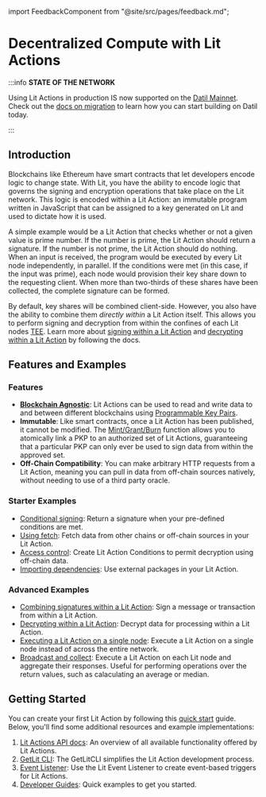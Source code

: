 import FeedbackComponent from "@site/src/pages/feedback.md";

# Decentralized Compute with Lit Actions

:::info
**STATE OF THE NETWORK**

Using Lit Actions in production IS now supported on the [Datil Mainnet](../../network/networks/mainnet). Check out the [docs on migration](../../network/migration-guide) to learn how you can start building on Datil today. 

:::

## Introduction

Blockchains like Ethereum have smart contracts that let developers encode logic to change state. With Lit, you have the ability to encode logic that governs the signing and encryption operations that take place on the Lit network. This logic is encoded within a Lit Action: an immutable program written in JavaScript that can be assigned to a key generated on Lit and used to dictate how it is used. 

A simple example would be a Lit Action that checks whether or not a given value is prime number. If the number is prime, the Lit Action should return a signature. If the number is not prime, the Lit Action should do nothing. When an input is received, the program would be executed by every Lit node independently, in parallel. If the conditions were met (in this case, if the input was prime), each node would provision their key share down to the requesting client. When more than two-thirds of these shares have been collected, the complete signature can be formed.

By default, key shares will be combined client-side. However, you also have the ability to combine them *directly within* a Lit Action itself. This allows you to perform signing and decryption from within the confines of each Lit nodes [TEE](../../resources/how-it-works#sealed-and-confidential-hardware.md). Learn more about [signing within a Lit Action](../serverless-signing/combining-signatures.md) and [decrypting within a Lit Action](../serverless-signing/combining-decryption-shares.md) by following the docs. 

## Features and Examples

### Features

- **[Blockchain Agnostic](../../resources/supported-chains.md)**: Lit Actions can be used to read and write data to and between different blockchains using [Programmable Key Pairs](../../user-wallets/pkps/overview.md).
- **Immutable**: Like smart contracts, once a Lit Action has been published, it cannot be modified. The [Mint/Grant/Burn](https://github.com/LIT-Protocol/js-sdk/blob/70a041a97b56ba1a75724ba2cd56952b622e8a7f/packages/contracts-sdk/src/abis/PKPNFT.ts#L376) function allows you to atomically link a PKP to an authorized set of Lit Actions, guaranteeing that a particular PKP can only ever be used to sign data from within the approved set.
- **Off-Chain Compatibility**: You can make arbitrary HTTP requests from a Lit Action, meaning you can pull in data from off-chain sources natively, without needing to use of a third party oracle.

### Starter Examples

- [Conditional signing](../serverless-signing/conditional-signing.md): Return a signature when your pre-defined conditions are met.
- [Using fetch](../serverless-signing/fetch.md): Fetch data from other chains or off-chain sources in your Lit Action.
- [Access control](../access-control/lit-action-conditions.md): Create Lit Action Conditions to permit decryption using off-chain data. 
- [Importing dependencies](../serverless-signing/dependencies.md): Use external packages in your Lit Action.

### Advanced Examples

- [Combining signatures within a Lit Action](../serverless-signing/combining-signatures.md): Sign a message or transaction from within a Lit Action.
- [Decrypting within a Lit Action](../serverless-signing/combining-decryption-shares.md): Decrypt data for processing within a Lit Action.
- [Executing a Lit Action on a single node](../serverless-signing/run-once.md): Execute a Lit Action on a single node instead of across the entire network.
- [Broadcast and collect](../serverless-signing/broadcast-and-collect.md): Execute a Lit Action on each Lit node and aggregate their responses. Useful for performing operations over the return values, such as calaculating an average or median. 

## Getting Started

You can create your first Lit Action by following this [quick start](../serverless-signing/quick-start.md) guide. Below, you'll find some additional resources and example implementations:

1. [Lit Actions API docs](https://actions-docs.litprotocol.com/): An overview of all available functionality offered by Lit Actions.
2. [GetLit CLI](../../tools/getlit-cli.md): The GetLitCLI simplifies the Lit Action development process.
3. [Event Listener](../../tools/event-listener.md): Use the Lit Event Listener to create event-based triggers for Lit Actions.
4. [Developer Guides](https://github.com/LIT-Protocol/developer-guides-code/tree/master): Quick examples to get you started. 

<FeedbackComponent/>
